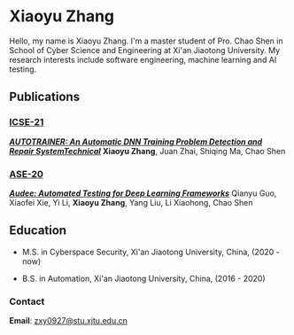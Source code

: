 # Xiaoyu Zhang

Hello, my name is Xiaoyu Zhang. I'm a master student of Pro. Chao Shen in School of Cyber Science and Engineering at Xi'an Jiaotong University. My research interests include software engineering, machine learning and AI testing.

## Publications

### [ICSE-21](https://conf.researchr.org/home/icse-2021)
[***AUTOTRAINER: An Automatic DNN Training Problem Detection and Repair SystemTechnical***](./papers/Zhang2021ICSE.pdf)
**Xiaoyu Zhang**, Juan Zhai, Shiqing Ma, Chao Shen

### [ASE-20](https://conf.researchr.org/home/ase-2020)
[***Audee: Automated Testing for Deep Learning Frameworks***](./papers/Guo2020ASE.pdf)
Qianyu Guo, Xiaofei Xie, Yi Li, **Xiaoyu Zhang**, Yang Liu, Li Xiaohong, Chao Shen

## Education
- M.S. in Cyberspace Security, Xi'an Jiaotong University, China, (2020 - now)

- B.S. in Automation, Xi'an Jiaotong University, China, (2016 - 2020)  

### Contact

**Email**: zxy0927@stu.xjtu.edu.cn
